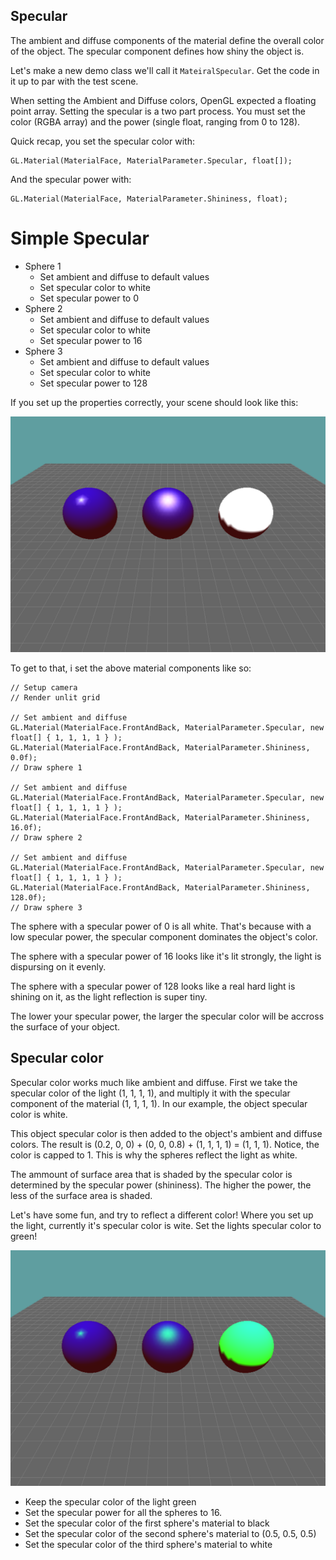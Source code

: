 ## Specular

The ambient and diffuse components of the material define the overall color of the object. The specular component defines how shiny the object is.

Let's make a new demo class we'll call it ```MateiralSpecular```. Get the code in it up to par with the test scene.

When setting the Ambient and Diffuse colors, OpenGL expected a floating point array. Setting the specular is a two part process. You must set the color (RGBA array) and the power (single float, ranging from 0 to 128).

Quick recap, you set the specular color with:

```
GL.Material(MaterialFace, MaterialParameter.Specular, float[]);
```

And the specular power with:

```
GL.Material(MaterialFace, MaterialParameter.Shininess, float);
```

# Simple Specular

* Sphere 1
  * Set ambient and diffuse to default values
  * Set specular color to white
  * Set specular power to 0
* Sphere 2
  * Set ambient and diffuse to default values
  * Set specular color to white
  * Set specular power to 16
* Sphere 3
  * Set ambient and diffuse to default values
  * Set specular color to white
  * Set specular power to 128

If you set up the properties correctly, your scene should look like this:

![S9](shading9.png)

To get to that, i set the above material components like so:

```
// Setup camera
// Render unlit grid

// Set ambient and diffuse
GL.Material(MaterialFace.FrontAndBack, MaterialParameter.Specular, new float[] { 1, 1, 1, 1 } );
GL.Material(MaterialFace.FrontAndBack, MaterialParameter.Shininess, 0.0f);
// Draw sphere 1

// Set ambient and diffuse
GL.Material(MaterialFace.FrontAndBack, MaterialParameter.Specular, new float[] { 1, 1, 1, 1 } );
GL.Material(MaterialFace.FrontAndBack, MaterialParameter.Shininess, 16.0f);
// Draw sphere 2

// Set ambient and diffuse
GL.Material(MaterialFace.FrontAndBack, MaterialParameter.Specular, new float[] { 1, 1, 1, 1 } );
GL.Material(MaterialFace.FrontAndBack, MaterialParameter.Shininess, 128.0f);
// Draw sphere 3
```

The sphere with a specular power of 0 is all white. That's because with a low specular power, the specular component dominates the object's color.

The sphere with a specular power of 16 looks like it's lit strongly, the light is dispursing on it evenly.

The sphere with a specular power of 128 looks like a real hard light is shining on it, as the light reflection is super tiny.

The lower your specular power, the larger the specular color will be accross the surface of your object.

## Specular color

Specular color works much like ambient and diffuse. First we take the specular color of the light (1, 1, 1, 1), and multiply it with the specular component of the material (1, 1, 1, 1). In our example, the object specular color is white. 

This object specular color is then added to the object's ambient and diffuse colors. The result is (0.2, 0, 0) + (0, 0, 0.8) + (1, 1, 1, 1) = (1, 1, 1). Notice, the color is capped to 1. This is why the spheres reflect the light as white.

The ammount of surface area that is shaded by the specular color is determined by the specular power (shininess). The higher the power, the less of the surface area is shaded.

Let's have some fun, and try to reflect a different color! Where you set up the light, currently it's specular color is wite. Set the lights specular color to green!

![S10](shading10.png)

* Keep the specular color of the light green
* Set the specular power for all the spheres to 16. 
* Set the specular color of the first sphere's material to black
* Set the specular color of the second sphere's material to (0.5, 0.5, 0.5)
* Set the specular color of the third sphere's material to white